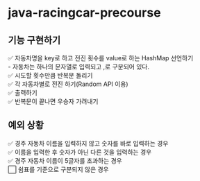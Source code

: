 # java-racingcar-precourse

## 기능 구현하기

:white_check_mark: 자동차명을 key로 하고 전진 횟수를 value로 하는 HashMap 선언하기 <br>
    - 자동차는 하나의 문자열로 입력되고 ,로 구분되어 있다. <br>
:white_check_mark: 시도할 횟수만큼 반복문 돌리기 <br>
:white_check_mark: 각 자동차별로 전진 하기(Random API 이용) <br>
:white_check_mark: 출력하기 <br>
:white_check_mark: 반복문이 끝나면 우승자 가려내기



## 예외 상황
:white_check_mark: 경주 자동차 이름을 입력하지 않고 숫자를 바로 입력하는 경우 <br>
:white_check_mark: 이름을 입력한 후 숫자가 아닌 다른 것을 입력하는 경우 <br>
:white_check_mark: 경주 자동차 이름이 5글자를 초과하는 경우 <br>
:white_large_square: 쉼표를 기준으로 구분되지 않은 경우 <br>

